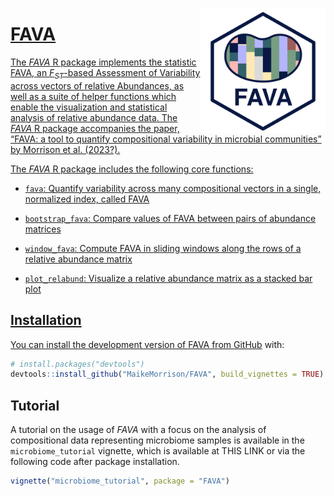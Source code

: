 
<!-- README.md is generated from README.Rmd. Please edit that file -->

<a href='https://github.com/MaikeMorrison/FAVA'/><img src='man/figures/FAVA_logo_2.png' height="200" align="right" style="float:right; height:200px;" />

# FAVA

<!-- badges: start -->
<!-- badges: end -->

The *FAVA* R package implements the statistic FAVA, an $F_{ST}$-based
Assessment of Variability across vectors of relative Abundances, as well
as a suite of helper functions which enable the visualization and
statistical analysis of relative abundance data. The *FAVA* R package
accompanies the paper, “FAVA: a tool to quantify compositional
variability in microbial communities” by Morrison et al. (2023?).

The *FAVA* R package includes the following core functions:

- `fava`: Quantify variability across many compositional vectors in a
  single, normalized index, called FAVA

- `bootstrap_fava`: Compare values of FAVA between pairs of abundance
  matrices

- `window_fava`: Compute FAVA in sliding windows along the rows of a
  relative abundance matrix

- `plot_relabund`: Visualize a relative abundance matrix as a stacked
  bar plot

## Installation

You can install the development version of FAVA from
[GitHub](https://github.com/) with:

``` r
# install.packages("devtools")
devtools::install_github("MaikeMorrison/FAVA", build_vignettes = TRUE)
```

## Tutorial

A tutorial on the usage of *FAVA* with a focus on the analysis of
compositional data representing microbiome samples is available in the
`microbiome_tutorial` vignette, which is available at THIS LINK or via
the following code after package installation.

``` r
vignette("microbiome_tutorial", package = "FAVA")
```
